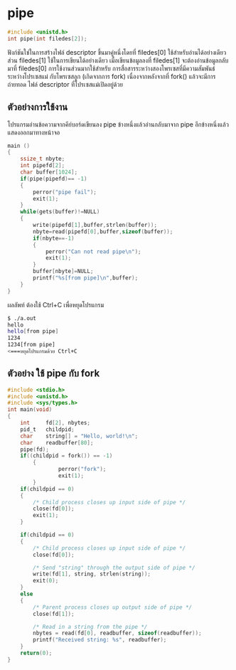 # pipe
``` c
#include <unistd.h>
int pipe(int filedes[2]);
```
ฟังก์ชันใช่ในการสร้างไฟล์ descriptor ขึ้นมาคู่หนึ่งโดยที่ filedes[0] ใช้สำหรับอ่านได้อย่างเดียว ส่วน filedes[1] ใช้ในการเขียนได้อย่างเดียว เมื่อเขียนข้อมูลลงที่ filedes[1] จะต้องอ่านข้อมูลกลับมาที่ filedes[0] การใช้งานส่วนมากใช้สำหรับ การสื่อสารระหว่างสองโพรเซสที่มีความสัมพันธ์ระหว่างโปรเซสแม่ กับโพรเซสลูก (เกิดจากการ fork) เนื่องจากหลังจากที่ fork() แล้วจะมีการถ่ายทอด ไฟล์ descriptor ที่โปรเซสแม่เปิดอยู่ด้วย 

## ตัวอย่างการใช้งาน
โปรแกรมอ่านข้อความจากคีย์บอร์ดเขียนลง pipe ข้างหนึ่งแล้วอ่านกลับมาจาก pipe อีกข้างหนึ่งแล้วแสดงออกมาทางหน้าจอ 
``` c
main ()
{
	ssize_t nbyte;
	int pipefd[2];
	char buffer[1024];
	if(pipe(pipefd)== -1)
	{
		perror("pipe fail");
		exit(1);
	}
	while(gets(buffer)!=NULL)
	{
		write(pipefd[1],buffer,strlen(buffer));
		nbyte=read(pipefd[0],buffer,sizeof(buffer));
		if(nbyte==-1)
		{
			perror("Can not read pipe\n");
			exit(1);
		}
		buffer[nbyte]=NULL;
		printf("%s[from pipe]\n",buffer);
	}
}
```

ผลลัพท์
ต้องใช้  Ctrl+C เพื่อหยุดโปรแกรม
``` sh
$ ./a.out
hello
hello[from pipe]
1234
1234[from pipe]
<===หยุดโปรแกรมด้วย Ctrl+C
```

## ตัวอย่าง ใช้ pipe กับ fork
``` c
#include <stdio.h>
#include <unistd.h>
#include <sys/types.h>
int main(void)
{
	int     fd[2], nbytes;
	pid_t   childpid;
	char    string[] = "Hello, world!\n";
	char    readbuffer[80];
	pipe(fd);
	if((childpid = fork()) == -1)
        {
                perror("fork");
                exit(1);
        }
	if(childpid == 0)
	{
		/* Child process closes up input side of pipe */
		close(fd[0]);
		exit(1);
	}

	if(childpid == 0)
	{
		/* Child process closes up input side of pipe */
		close(fd[0]);

		/* Send "string" through the output side of pipe */
		write(fd[1], string, strlen(string));
		exit(0);
	}
	else
	{
		/* Parent process closes up output side of pipe */
		close(fd[1]);

		/* Read in a string from the pipe */
		nbytes = read(fd[0], readbuffer, sizeof(readbuffer));
		printf("Received string: %s", readbuffer);
	}
	return(0);
}
```

